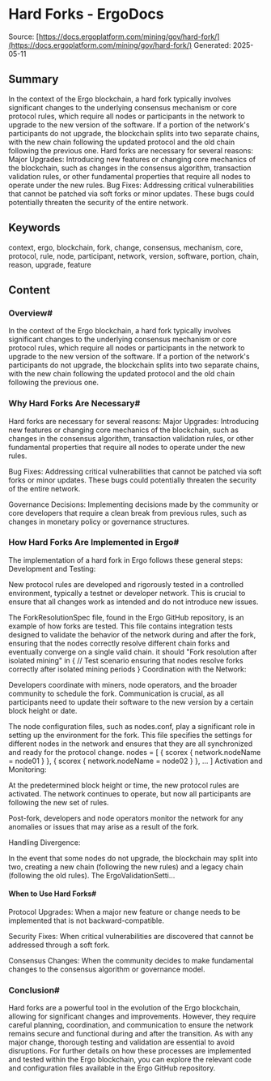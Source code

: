# Hard Forks - ErgoDocs
Source: [https://docs.ergoplatform.com/mining/gov/hard-fork/](https://docs.ergoplatform.com/mining/gov/hard-fork/)
Generated: 2025-05-11

## Summary
In the context of the Ergo blockchain, a hard fork typically involves significant changes to the underlying consensus mechanism or core protocol rules, which require all nodes or participants in the network to upgrade to the new version of the software. If a portion of the network's participants do not upgrade, the blockchain splits into two separate chains, with the new chain following the updated protocol and the old chain following the previous one. Hard forks are necessary for several reasons: Major Upgrades: Introducing new features or changing core mechanics of the blockchain, such as changes in the consensus algorithm, transaction validation rules, or other fundamental properties that require all nodes to operate under the new rules. Bug Fixes: Addressing critical vulnerabilities that cannot be patched via soft forks or minor updates. These bugs could potentially threaten the security of the entire network.

## Keywords
context, ergo, blockchain, fork, change, consensus, mechanism, core, protocol, rule, node, participant, network, version, software, portion, chain, reason, upgrade, feature

## Content
### Overview#
In the context of the Ergo blockchain, a hard fork typically involves significant changes to the underlying consensus mechanism or core protocol rules, which require all nodes or participants in the network to upgrade to the new version of the software. If a portion of the network's participants do not upgrade, the blockchain splits into two separate chains, with the new chain following the updated protocol and the old chain following the previous one.

### Why Hard Forks Are Necessary#
Hard forks are necessary for several reasons:
Major Upgrades: Introducing new features or changing core mechanics of the blockchain, such as changes in the consensus algorithm, transaction validation rules, or other fundamental properties that require all nodes to operate under the new rules.


Bug Fixes: Addressing critical vulnerabilities that cannot be patched via soft forks or minor updates. These bugs could potentially threaten the security of the entire network.


Governance Decisions: Implementing decisions made by the community or core developers that require a clean break from previous rules, such as changes in monetary policy or governance structures.

### How Hard Forks Are Implemented in Ergo#
The implementation of a hard fork in Ergo follows these general steps:
Development and Testing: 


New protocol rules are developed and rigorously tested in a controlled environment, typically a testnet or developer network. This is crucial to ensure that all changes work as intended and do not introduce new issues.


The ForkResolutionSpec file, found in the Ergo GitHub repository, is an example of how forks are tested. This file contains integration tests designed to validate the behavior of the network during and after the fork, ensuring that the nodes correctly resolve different chain forks and eventually converge on a single valid chain.
it should "Fork resolution after isolated mining" in {
    // Test scenario ensuring that nodes resolve forks correctly after isolated mining periods
}
Coordination with the Network:

Developers coordinate with miners, node operators, and the broader community to schedule the fork. Communication is crucial, as all participants need to update their software to the new version by a certain block height or date.


The node configuration files, such as nodes.conf, play a significant role in setting up the environment for the fork. This file specifies the settings for different nodes in the network and ensures that they are all synchronized and ready for the protocol change.
nodes = [
    { scorex { network.nodeName = node01 } },
    { scorex { network.nodeName = node02 } },
    ...
]
Activation and Monitoring:


At the predetermined block height or time, the new protocol rules are activated. The network continues to operate, but now all participants are following the new set of rules.


Post-fork, developers and node operators monitor the network for any anomalies or issues that may arise as a result of the fork.




Handling Divergence:

In the event that some nodes do not upgrade, the blockchain may split into two, creating a new chain (following the new rules) and a legacy chain (following the old rules). The ErgoValidationSetti...

#### When to Use Hard Forks#
Protocol Upgrades: When a major new feature or change needs to be implemented that is not backward-compatible.


Security Fixes: When critical vulnerabilities are discovered that cannot be addressed through a soft fork.


Consensus Changes: When the community decides to make fundamental changes to the consensus algorithm or governance model.

### Conclusion#
Hard forks are a powerful tool in the evolution of the Ergo blockchain, allowing for significant changes and improvements. However, they require careful planning, coordination, and communication to ensure the network remains secure and functional during and after the transition. As with any major change, thorough testing and validation are essential to avoid disruptions.
For further details on how these processes are implemented and tested within the Ergo blockchain, you can explore the relevant code and configuration files available in the Ergo GitHub repository.
